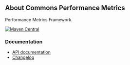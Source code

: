 ## About Commons Performance Metrics

Performance Metrics Framework.

[![Maven Central](https://img.shields.io/maven-central/v/io.wcm.caravan/io.wcm.caravan.commons.performance)](https://repo1.maven.org/maven2/io/wcm/caravan/io.wcm.caravan.commons.performance/)


### Documentation

* [API documentation][apidocs]
* [Changelog][changelog]


[apidocs]: apidocs/
[changelog]: changes-report.html
